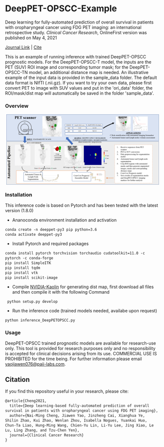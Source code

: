 
# DeepPET-OPSCC-Example
Deep learning for fully-automated prediction of overall survival in patients with oropharyngeal cancer using FDG PET imaging: an international retrospective study.
*Clinical Cancer Research*, OnlineFirst version was published on May 4, 2021

[Journal Link](https://clincancerres.aacrjournals.org/content/early/2021/05/03/1078-0432.CCR-20-4935) | [Cite](#Citation) 

This is an example of running inference with trained DeepPET-OPSCC prognostic models. For the DeepPET-OPSCC-T model, the inputs are the PET (SUV) ROI image and corresponding tumor mask; for the DeepPET-OPSCC-TN model, an additional distance map is needed. An illustrative example of the input data is provided in the sample_data folder. The default data format is NIfTI (.nii.gz). If you want to try your own data, please first convert PET to image with SUV values and put in the 'ori_data' folder, the ROI/mask/dist map will automatically be saved in the folder 'sample_data'.


### Overview

<p align="center">
  <img align="center" src="Overview.png" width="640">
</p>


### Installation

This inference code is based on Pytorch and has been tested with the latest version (1.8.0)

- Ananoconda environment installation and activation
```
conda create -n deeppet-py3 pip python=3.6
conda activate deeppet-py3
```
- Install Pytorch and required packages
```
conda install pytorch torchvision torchaudio cudatoolkit=11.0 -c pytorch -c conda-forge
pip install SimpleITK
pip install tqdm
pip install vtk
pip install scikit-image
```
- Compile [NVIDIA-Kaolin](https://github.com/NVIDIAGameWorks/kaolin) for generating dist map, first download all files and then compile it with the following Command

```
 python setup.py develop
```

- Run the inference code (trained models needed, availabe upon request)
```
python inference_DeepPETOPSCC.py
```
### Usage
DeepPET-OPSCC trained prognostic models are available for research-use only. This tool is provided for research purposes only and no responsibility is accepted for clinical decisions arising from its use. COMMERCIAL USE IS PROHIBITED for the time being. For further information please email yaojiawen076@paii-labs.com.


## Citation
If you find this repository useful in your research, please cite:
```
@article{Cheng2021,
  title={Deep learning-based fully-automated prediction of overall survival in patients with oropharyngeal cancer using FDG PET imaging},
  author={Nai-Ming Cheng, Jiawen Yao, Jinzheng Cai, Xianghua Ye, Shilin Zhao, Kui Zhao, Wenlan Zhou, Isabella Nogues, Yuankai Huo, Chun-Ta Liao, Hung-Ming Wang, Chien-Yu Lin, Li-Yu Lee, Jing Xiao, Le Lu, Ling Zhang, and Tzu-Chen Yen},
  journal={Clinical Cancer Research}
}

```
